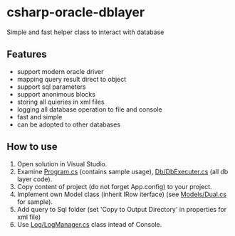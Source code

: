 # csharp-oracle-dblayer
Simple and fast helper class to interact with database

## Features

- support modern oracle driver
- mapping query result direct to object
- support sql parameters
- support anonimous blocks
- storing all quieries in xml files
- logging all database operation to file and console
- fast and simple
- can be adopted to other databases

## How to use

1. Open solution in Visual Studio. 
2. Examine [Program.cs](Program.cs) (contains sample usage), [Db/DbExecuter.cs](Db/DbExecuter.cs)
(all db layer code).
3. Copy content of project (do not forget App.config) to your project.
4. Implement own Model class (inherit IRow iterface) (see [Models/Dual.cs](Models/Dual.cs) for sample).
5. Add query to Sql folder (set 'Copy to Output Directory' in properties for xml file)
6. Use [Log/LogManager.cs](Log/LogManager.cs) class intead of Console.
